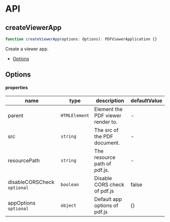 # API

## createViewerApp

```typescript
function createViewerApp(options: Options): PDFViewerApplication {}
```

Create a viewer app.

- [Options](#Options)

## Options

#### properties

| name                        | type          | description                       | defaultValue |
| --------------------------- | ------------- | --------------------------------- | ------------ |
| parent                      | `HTMLElement` | Element the PDF viewer render to. | -            |
| src                         | `string`      | The src of the PDF document.      | -            |
| resourcePath                | `string`      | The resource path of pdf.js.      | -            |
| disableCORSCheck `optional` | `boolean`     | Disable CORS check of pdf.js      | false        |
| appOptions `optional`       | `object`      | Default app options of pdf.js     | {}           |
